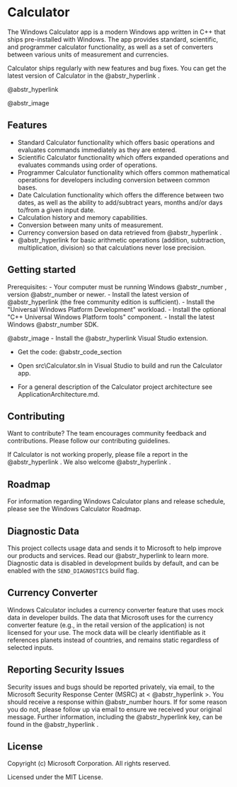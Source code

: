 # Calculator

The Windows Calculator app is a modern Windows app written in C++ that ships pre-installed with Windows. The app provides standard, scientific, and programmer calculator functionality, as well as a set of converters between various units of measurement and currencies.

Calculator ships regularly with new features and bug fixes. You can get the latest version of Calculator in the @abstr_hyperlink .

@abstr_hyperlink 

@abstr_image 

## Features

  * Standard Calculator functionality which offers basic operations and evaluates commands immediately as they are entered.
  * Scientific Calculator functionality which offers expanded operations and evaluates commands using order of operations.
  * Programmer Calculator functionality which offers common mathematical operations for developers including conversion between common bases.
  * Date Calculation functionality which offers the difference between two dates, as well as the ability to add/subtract years, months and/or days to/from a given input date.
  * Calculation history and memory capabilities.
  * Conversion between many units of measurement.
  * Currency conversion based on data retrieved from @abstr_hyperlink .
  * @abstr_hyperlink for basic arithmetic operations (addition, subtraction, multiplication, division) so that calculations never lose precision.



## Getting started

Prerequisites: \- Your computer must be running Windows @abstr_number , version @abstr_number or newer. \- Install the latest version of @abstr_hyperlink (the free community edition is sufficient). \- Install the "Universal Windows Platform Development" workload. \- Install the optional "C++ Universal Windows Platform tools" component. \- Install the latest Windows @abstr_number SDK.

@abstr_image \- Install the @abstr_hyperlink Visual Studio extension.

  * Get the code: @abstr_code_section 

  * Open src\Calculator.sln in Visual Studio to build and run the Calculator app.

  * For a general description of the Calculator project architecture see ApplicationArchitecture.md.



## Contributing

Want to contribute? The team encourages community feedback and contributions. Please follow our contributing guidelines.

If Calculator is not working properly, please file a report in the @abstr_hyperlink . We also welcome @abstr_hyperlink .

## Roadmap

For information regarding Windows Calculator plans and release schedule, please see the Windows Calculator Roadmap.

## Diagnostic Data

This project collects usage data and sends it to Microsoft to help improve our products and services. Read our @abstr_hyperlink to learn more. Diagnostic data is disabled in development builds by default, and can be enabled with the `SEND_DIAGNOSTICS` build flag.

## Currency Converter

Windows Calculator includes a currency converter feature that uses mock data in developer builds. The data that Microsoft uses for the currency converter feature (e.g., in the retail version of the application) is not licensed for your use. The mock data will be clearly identifiable as it references planets instead of countries, and remains static regardless of selected inputs.

## Reporting Security Issues

Security issues and bugs should be reported privately, via email, to the Microsoft Security Response Center (MSRC) at < @abstr_hyperlink >. You should receive a response within @abstr_number hours. If for some reason you do not, please follow up via email to ensure we received your original message. Further information, including the @abstr_hyperlink key, can be found in the @abstr_hyperlink .

## License

Copyright (c) Microsoft Corporation. All rights reserved.

Licensed under the MIT License.
